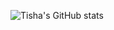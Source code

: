 

![Tisha's GitHub stats](https://github-readme-stats.vercel.app/api?username=Tishadubey01&show_icons=true&&bg_color=fffffffff)

